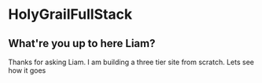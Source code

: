 # HolyGrailFullStack
## What're you up to here Liam?
Thanks for asking Liam. I am building a three tier site from scratch. Lets see how it goes

